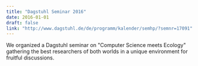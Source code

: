 ```yaml
---
title: "Dagstuhl Seminar 2016"
date: 2016-01-01
draft: false
link: "http://www.dagstuhl.de/de/programm/kalender/semhp/?semnr=17091"
---
```


We organized a Dagstuhl seminar on "Computer Science meets Ecology" gathering the best researchers of both worlds in a unique environment for fruitful discussions.
